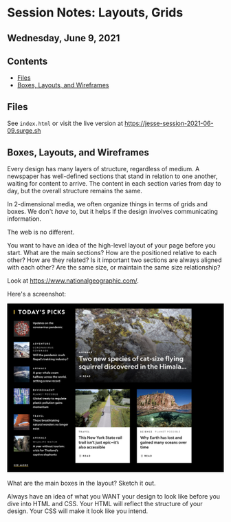 # Session Notes: Layouts, Grids

<!-- omit in toc -->
## Wednesday, June 9, 2021

<!-- omit in toc -->
## Contents

- [Files](#files)
- [Boxes, Layouts, and Wireframes](#boxes-layouts-and-wireframes)

## Files

See `index.html` or visit the live version at <https://jesse-session-2021-06-09.surge.sh>

## Boxes, Layouts, and Wireframes

Every design has many layers of structure, regardless of medium. A newspaper has well-defined sections that stand in relation to one another, waiting for content to arrive. The content in each section varies from day to day, but the overall structure remains the same.

In 2-dimensional media, we often organize things in terms of grids and boxes. We don't *have* to, but it helps if the design involves communicating information.

The web is no different.

You want to have an idea of the high-level layout of your page before you start. What are the main sections? How are the positioned relative to each other? How are they related? Is it important two sections are always aligned with each other? Are the same size, or maintain the same size relationship?

Look at <https://www.nationalgeographic.com/>.

Here's a screenshot:

![Screenshot of National Geographic homepage](national-geographic.png)

What are the main boxes in the layout? Sketch it out.

Always have an idea of what you WANT your design to look like before you dive into HTML and CSS. Your HTML will reflect the structure of your design. Your CSS will make it look like you intend.
